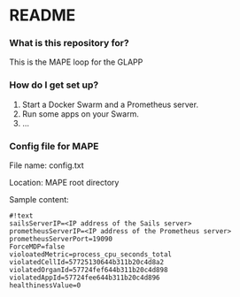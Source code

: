 # README #

### What is this repository for? ###

This is the MAPE loop for the GLAPP


### How do I get set up? ###

1. Start a Docker Swarm and a Prometheus server.
2. Run some apps on your Swarm.
3. ...


### Config file for MAPE ###

File name: config.txt

Location: MAPE root directory

Sample content:
```
#!text
sailsServerIP=<IP address of the Sails server>
prometheusServerIP=<IP address of the Prometheus server>
prometheusServerPort=19090
ForceMDP=false
violoatedMetric=process_cpu_seconds_total
violatedCellId=57725130644b311b20c4d8a2
violatedOrganId=57724fef644b311b20c4d898
violatedAppId=57724fee644b311b20c4d896
healthinessValue=0

```
